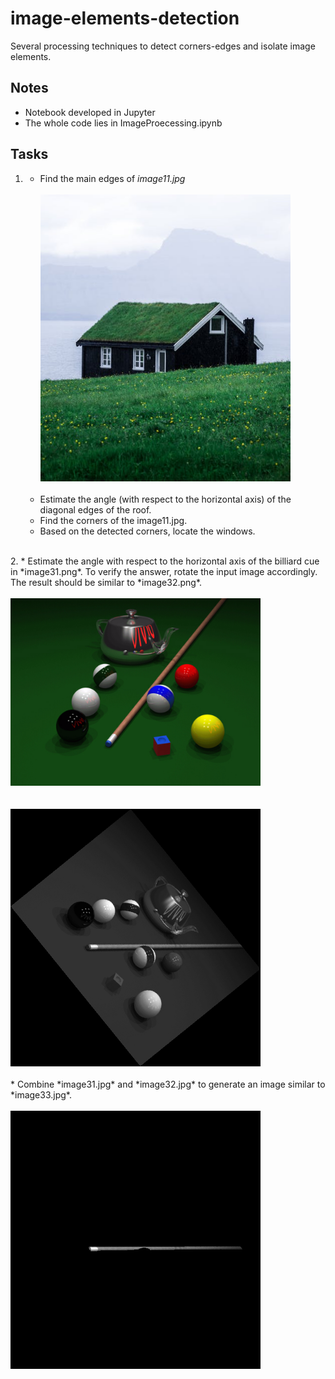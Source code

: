 # image-elements-detection
Several processing techniques to detect corners-edges and isolate image elements.

## Notes

* Notebook developed in Jupyter
* The whole code lies in ImageProecessing.ipynb

## Tasks
1.  
    *  Find the main edges of *image11.jpg*  
    <br><div><img src="image11.jpg" width="400"></div><br>
    *  Estimate the angle (with respect to the horizontal axis) of the diagonal edges of the 
roof.  
    *  Find the corners of the image11.jpg.  
    *  Based on the detected corners, locate the windows.  
<br>
2. 
    *  Estimate the angle with respect to the horizontal axis of the billiard cue in *image31.png*. To verify the answer, rotate the input image accordingly. The result should be similar to *image32.png*.  
    <br><br><div><img src="image31.png" width="400"></div><br>
    <br><div><img src="image32.png" width="400"></div><br>
    *  Combine *image31.jpg* and *image32.jpg* to generate an image similar to *image33.jpg*.  
    <br><br><div><img src="image33.png" width="400"></div><br>

